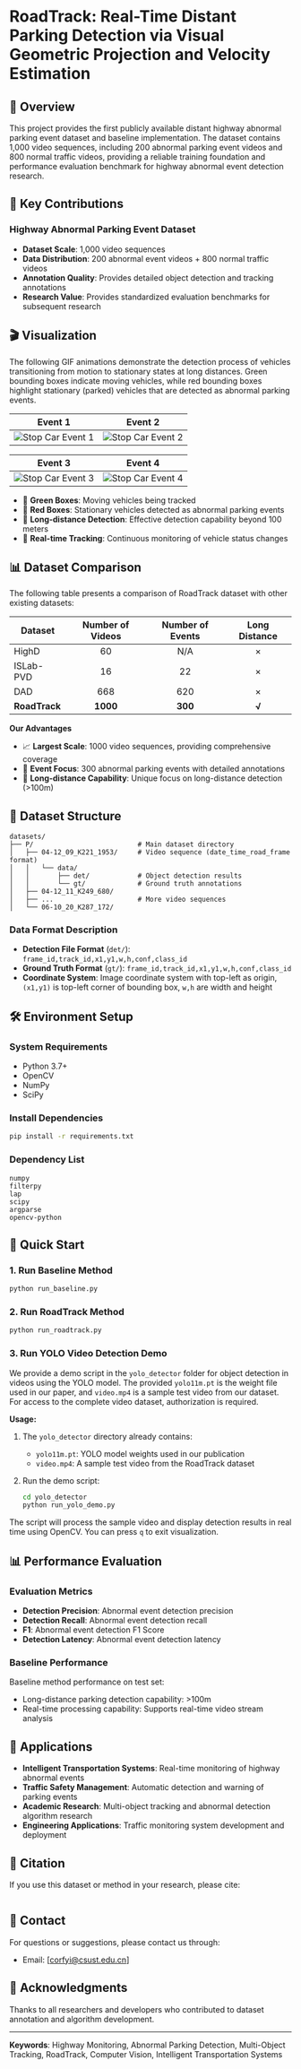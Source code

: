 # RoadTrack: Real-Time Distant Parking Detection via Visual Geometric Projection and Velocity Estimation

## 📖 Overview

This project provides the first publicly available distant highway abnormal parking event dataset and baseline implementation. The dataset contains 1,000 video sequences, including 200 abnormal parking event videos and 800 normal traffic videos, providing a reliable training foundation and performance evaluation benchmark for highway abnormal event detection research.

## 🚀 Key Contributions

###  Highway Abnormal Parking Event Dataset
- **Dataset Scale**: 1,000 video sequences
- **Data Distribution**: 200 abnormal event videos + 800 normal traffic videos
- **Annotation Quality**: Provides detailed object detection and tracking annotations
- **Research Value**: Provides standardized evaluation benchmarks for subsequent research

## 🎬 Visualization

The following GIF animations demonstrate the detection process of vehicles transitioning from motion to stationary states at long distances. Green bounding boxes indicate moving vehicles, while red bounding boxes highlight stationary (parked) vehicles that are detected as abnormal parking events.

<div align="center">

| Event 1 | Event 2 |
|:-------:|:-------:|
| ![Stop Car Event 1](gif/stop_car_event1.gif) | ![Stop Car Event 2](gif/stop_car_event2.gif) |

| Event 3 | Event 4 |
|:-------:|:-------:|
| ![Stop Car Event 3](gif/stop_car_event3.gif) | ![Stop Car Event 4](gif/stop_car_event4.gif) |


</div>

- 🚗 **Green Boxes**: Moving vehicles being tracked
- 🚨 **Red Boxes**: Stationary vehicles detected as abnormal parking events
- 📏 **Long-distance Detection**: Effective detection capability beyond 100 meters
- 🎯 **Real-time Tracking**: Continuous monitoring of vehicle status changes

## 📊 Dataset Comparison

The following table presents a comparison of RoadTrack dataset with other existing datasets:

| Dataset | Number of Videos | Number of Events | Long Distance |
|---------|:----------------:|:----------------:|:-------------:|
| HighD | 60 | N/A | × |
| ISLab-PVD | 16 | 22 | × |
| DAD | 668 | 620 | × |
| **RoadTrack** | **1000** | **300** | **√** |

**Our Advantages**
- 📈 **Largest Scale**: 1000 video sequences, providing comprehensive coverage
- 🎯 **Event Focus**: 300 abnormal parking events with detailed annotations
- 🔭 **Long-distance Capability**: Unique focus on long-distance detection (>100m)


## 📁 Dataset Structure

```
datasets/
├── P/                          # Main dataset directory
│   ├── 04-12_09_K221_1953/     # Video sequence (date_time_road_frame format)
│   │   └── data/
│   │       ├── det/            # Object detection results
│   │       └── gt/             # Ground truth annotations
│   ├── 04-12_11_K249_680/
│   ├── ...                     # More video sequences
│   └── 06-10_20_K287_172/
```

### Data Format Description

- **Detection File Format** (`det/`): `frame_id,track_id,x1,y1,w,h,conf,class_id`
- **Ground Truth Format** (`gt/`): `frame_id,track_id,x1,y1,w,h,conf,class_id`
- **Coordinate System**: Image coordinate system with top-left as origin, `(x1,y1)` is top-left corner of bounding box, `w,h` are width and height

## 🛠️ Environment Setup

### System Requirements
- Python 3.7+
- OpenCV
- NumPy
- SciPy

### Install Dependencies

```bash
pip install -r requirements.txt
```

### Dependency List
```
numpy
filterpy
lap
scipy
argparse
opencv-python
```

## 🚀 Quick Start


### 1. Run Baseline Method

```bash
python run_baseline.py
```


### 2. Run RoadTrack Method

```bash
python run_roadtrack.py
```

### 3. Run YOLO Video Detection Demo


We provide a demo script in the `yolo_detector` folder for object detection in videos using the YOLO model. The provided `yolo11m.pt` is the weight file used in our paper, and `video.mp4` is a sample test video from our dataset. For access to the complete video dataset, authorization is required.

**Usage:**

1. The `yolo_detector` directory already contains:
   - `yolo11m.pt`: YOLO model weights used in our publication
   - `video.mp4`: A sample test video from the RoadTrack dataset
2. Run the demo script:

	```bash
	cd yolo_detector
	python run_yolo_demo.py
	```

The script will process the sample video and display detection results in real time using OpenCV. You can press `q` to exit visualization.




## 📊 Performance Evaluation

### Evaluation Metrics

- **Detection Precision**: Abnormal event detection precision
- **Detection Recall**: Abnormal event detection recall
- **F1**: Abnormal event detection F1 Score
- **Detection Latency**: Abnormal event detection latency

### Baseline Performance
Baseline method performance on test set:
- Long-distance parking detection capability: >100m
- Real-time processing capability: Supports real-time video stream analysis



## 🎯 Applications

- **Intelligent Transportation Systems**: Real-time monitoring of highway abnormal events
- **Traffic Safety Management**: Automatic detection and warning of parking events
- **Academic Research**: Multi-object tracking and abnormal detection algorithm research
- **Engineering Applications**: Traffic monitoring system development and deployment

## 📖 Citation

If you use this dataset or method in your research, please cite:

```bibtex

```




## 📧 Contact

For questions or suggestions, please contact us through:

- Email: [corfyi@csust.edu.cn]

## 🙏 Acknowledgments

Thanks to all researchers and developers who contributed to dataset annotation and algorithm development.

---

**Keywords**: Highway Monitoring, Abnormal Parking Detection, Multi-Object Tracking, RoadTrack, Computer Vision, Intelligent Transportation Systems
